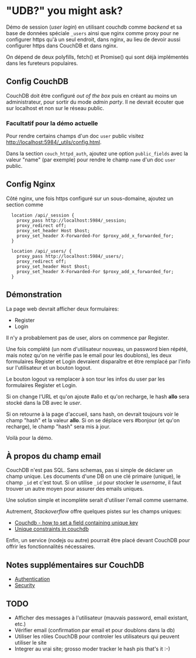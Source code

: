# "UDB?" you might ask?

Démo de session (*user login*) en utilisant couchdb comme *backend*
et sa base de données spéciale ```_users``` ainsi que nginx comme proxy
pour ne configurer https qu'à un seul endroit, dans nginx, au lieu
de devoir aussi configurer https dans CouchDB et dans nginx.

On dépend de deux polyfills, fetch() et Promise() qui sont
déjà implémentés dans les fureteurs populaires.

## Config CouchDB
CouchDB doit être configuré *out of the box* puis en créant au moins
un administrateur, pour sortir du mode *admin party*. Il ne devrait
écouter que sur localhost et non sur le réseau public.

### Facultatif pour la démo actuelle
Pour rendre certains champs d'un doc ```user``` public
visitez <http://localhost:5984/_utils/config.html>.

Dans la section ```couch_httpd_auth```,
ajoutez une option ```public_fields```
avec la valeur "name" (par exemple) pour rendre le champ
```name``` d'un doc ```user``` public.

## Config Nginx
Côté nginx, une fois https configuré sur un sous-domaine,
ajoutez un section comme

```
  location /api/_session {
    proxy_pass http://localhost:5984/_session;
    proxy_redirect off;
    proxy_set_header Host $host;
    proxy_set_header X-Forwarded-For $proxy_add_x_forwarded_for;
  }

  location /api/_users/ {
    proxy_pass http://localhost:5984/_users/;
    proxy_redirect off;
    proxy_set_header Host $host;
    proxy_set_header X-Forwarded-For $proxy_add_x_forwarded_for;
  }
```

## Démonstration
La page web devrait afficher deux formulaires:

* Register
* Login

Il n'y a probablement pas de user, alors on commence par Register.

Une fois complété (un nom d'utilisateur nouveau, un password bien répété,
mais notez qu'on ne vérifie pas le email pour les doublons), les deux
formulaires Register et Login devraient disparaître et être remplacé par
l'info sur l'utilisateur et un bouton logout.

Le bouton logout va remplacer à son tour les infos du user par les
formulaires Register et Login.

Si on change l'URL et qu'on ajoute #allo et qu'on recharge,
le hash **allo** sera stocké dans la DB avec le *user*.

Si on retourne à la page d'accueil, sans hash, on devrait toujours voir
le champ "hash" et la valeur **allo**. Si on se déplace vers #bonjour
(et qu'on recharge), le champ "hash" sera mis à jour.

Voilà pour la démo.

## À propos du champ email
CouchDB n'est pas SQL. Sans schemas, pas si simple de déclarer un champ
unique. Les documents d'une DB on une clé primaire (unique), le champ
```_id``` et c'est tout. Si on utilise ```_id``` pour stocker le
*username*, il faut trouver un autre moyen pour assurer des emails uniques.

Une solution simple et incomplète serait d'utiliser l'email comme username.

Autrement, *Stackoverflow* offre quelques pistes sur les champs uniques:
* [Couchdb - how to set a field containing unique key][]
* [Unique constraints in couchdb][]

Enfin, un service (nodejs ou autre) pourrait être placé devant CouchDB
pour offrir les fonctionnalités nécessaires.

## Notes supplémentaires sur CouchDB
* [Authentication][]
* [Security][]

## TODO
* Afficher des messages à l'utilisateur (mauvais password, email existant, etc.)
* Vérifier email (confirmation par email et pour doublons dans la db)
* Utiliser les rôles CouchDB pour controler les utilisateurs qui peuvent utiliser le site
* Integrer au vrai site; grosso moder tracker le hash pis that's it :-)

[Couchdb - how to set a field containing unique key]: <http://stackoverflow.com/questions/21531624/couchdb-how-to-set-a-field-containing-unique-key>
[Unique constraints in couchdb]: <http://stackoverflow.com/questions/1541239/unique-constraints-in-couchdb>
[Security]: <http://docs.couchdb.org/en/1.6.1/intro/security.html>
[Authentication]: <http://docs.couchdb.org/en/1.6.1/api/server/authn.html>
